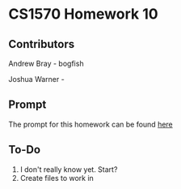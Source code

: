# CS1570 Homework 10

## Contributors

Andrew Bray - bogfish

Joshua Warner -


## Prompt
The prompt for this homework can be found [here](https://sites.google.com/a/mst.edu/price/courses/cs-1570/hw/2016/fall/assignment-10)

## To-Do

1. I don't really know yet. Start?
2. Create files to work in
